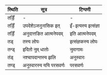 | स्थिति | सूत्र | टिप्पणी |
| ----- | ------- | ------ |
| तडिँ॒ | - | - |
| तडिँ॒ | उपदेशेऽजनुनासिक इत् | इँ-इत्यस्य इत्संज्ञा |
| तडिँ॒ | अनुदात्तङित आत्मनेपदम् | इति आत्मनेपदम् |
| तड् | तस्य लोपः | इत्संज्ञकस्य लोपः |
| तन्ड् | इदितो नुम् धातोः | नुमागामः |
| तंड् | नश्चापदान्तस्य झलि | अनुस्वारः |
| तण्ड् | अनुस्वारस्य ययि परसवर्णः | परसवर्णः |
